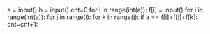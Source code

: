 a = input()
b = input()
cnt=0
for i in range(int(a)):
    f[i] = input()
for i in range(int(a)):
    for j in range(i):
        for k in range(j):
            if a == f[i]+f[j]+f[k]:
                cnt=cnt+1:
